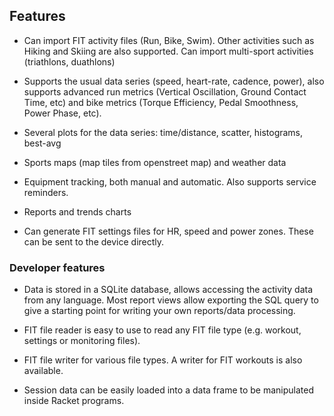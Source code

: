## Features ##

* Can import FIT activity files (Run, Bike, Swim).  Other activities such as
  Hiking and Skiing are also supported. Can import multi-sport activities
  (triathlons, duathlons)

* Supports the usual data series (speed, heart-rate, cadence, power), also
  supports advanced run metrics (Vertical Oscillation, Ground Contact Time,
  etc) and bike metrics (Torque Efficiency, Pedal Smoothness, Power Phase,
  etc).
  
* Several plots for the data series: time/distance, scatter, histograms,
  best-avg
  
* Sports maps (map tiles from openstreet map) and weather data

* Equipment tracking, both manual and automatic.  Also supports service
  reminders.
  
* Reports and trends charts
  
* Can generate FIT settings files for HR, speed and power zones.  These can be
  sent to the device directly.
  
### Developer features ###

* Data is stored in a SQLite database, allows accessing the activity data from
  any language.  Most report views allow exporting the SQL query to give a
  starting point for writing your own reports/data processing.
  
* FIT file reader is easy to use to read any FIT file type (e.g. workout,
  settings or monitoring files).
  
* FIT file writer for various file types.  A writer for FIT workouts is also
  available.
  
* Session data can be easily loaded into a data frame to be manipulated inside
  Racket programs.
